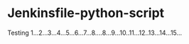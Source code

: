 # Jenkinsfile-python-script

Testing 1...2...3...4...5...6...7...8....8...9...10..11...12..13...14...15...


